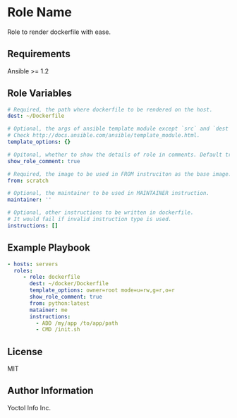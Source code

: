 Role Name
=========

Role to render dockerfile with ease.

Requirements
------------

Ansible >= 1.2

Role Variables
--------------

```yaml
# Required, the path where dockerfile to be rendered on the host.
dest: ~/Dockerfile

# Optional, the args of ansible template module except `src` and `dest`.
# Check http://docs.ansible.com/ansible/template_module.html.
template_options: {}

# Opitonal, whether to show the details of role in comments. Default true.
show_role_comment: true

# Required, the image to be used in FROM instruciton as the base image.
from: scratch

# Optional, the maintainer to be used in MAINTAINER instruction.
maintainer: ''

# Optional, other instructions to be written in dockerfile.
# It would fail if invalid instruction type is used.
instructions: []
```


Example Playbook
----------------

```yaml
- hosts: servers
  roles:
     - role: dockerfile
       dest: ~/docker/Dockerfile
       template_options: owner=root mode=u=rw,g=r,o=r
       show_role_comment: true
       from: python:latest
       matainer: me
       instructions:
         - ADD /my/app /to/app/path
         - CMD /init.sh
```

License
-------

MIT

Author Information
------------------

Yoctol Info Inc.
